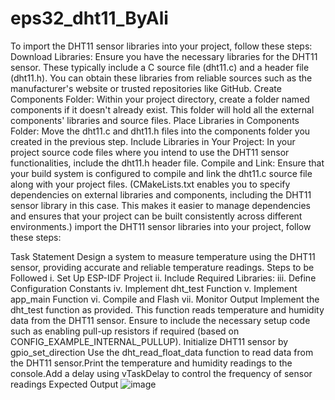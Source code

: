 # eps32_dht11_ByAli
To import the DHT11 sensor libraries into your project, follow these steps:
Download Libraries: Ensure you have the necessary libraries for the DHT11 sensor. These typically include a C source file (dht11.c) and a header file (dht11.h). You can obtain these libraries from reliable sources such as the manufacturer's website or trusted repositories like GitHub.
Create Components Folder: Within your project directory, create a folder named components if it doesn't already exist. This folder will hold all the external components' libraries and source files.
Place Libraries in Components Folder: Move the dht11.c and dht11.h files into the components folder you created in the previous step.
Include Libraries in Your Project: In your project source code files where you intend to use the DHT11 sensor functionalities, include the dht11.h header file.
Compile and Link: Ensure that your build system is configured to compile and link the dht11.c source file along with your project files. (CMakeLists.txt enables you to specify dependencies on external libraries and components, including the DHT11 sensor library in this case. This makes it easier to manage dependencies and ensures that your project can be built consistently across different environments.) import the DHT11 sensor libraries into your project, follow these steps:

Task Statement
Design a system to measure temperature using the DHT11 sensor, providing accurate and reliable temperature readings.
Steps to be Followed
i.	Set Up ESP-IDF Project
ii.	Include Required Libraries:
iii.	Define Configuration Constants
iv.	Implement dht_test Function
v.	Implement app_main Function
vi.	Compile and Flash
vii.	Monitor Output
Implement the dht_test function as provided. This function reads temperature and humidity data from the DHT11 sensor. Ensure to include the necessary setup code such as enabling pull-up resistors if required (based on CONFIG_EXAMPLE_INTERNAL_PULLUP). Initialize DHT11 sensor by gpio_set_direction Use the dht_read_float_data function to read data from the DHT11 sensor.Print the temperature and humidity readings to the console.Add a delay using vTaskDelay to control the frequency of sensor readings
Expected Output
![image](https://github.com/user-attachments/assets/f47e94ff-e5da-4d34-9d4f-322eb931670b)
